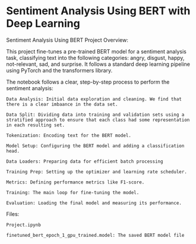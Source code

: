# Sentiment Analysis Using BERT with Deep Learning


Sentiment Analysis Using BERT Project Overview:

This project fine-tunes a pre-trained BERT model for a sentiment analysis task, classifying text into the following categories: 
angry, disgust, happy, not-relevant, sad, and surprise. 
It follows a standard deep learning pipeline using PyTorch and the transformers library.

The notebook follows a clear, step-by-step process to perform the sentiment analysis:

    Data Analysis: Initial data exploration and cleaning. We find that there is a clear imbaance in the data set.

    Data Split: Dividing data into training and validation sets using a stratified approach to ensure that each class had some representation in each resulting set.

    Tokenization: Encoding text for the BERT model.

    Model Setup: Configuring the BERT model and adding a classification head.

    Data Loaders: Preparing data for efficient batch processing

    Training Prep: Setting up the optimizer and learning rate scheduler.

    Metrics: Defining performance metrics like F1-score.

    Training: The main loop for fine-tuning the model.

    Evaluation: Loading the final model and measuring its performance.

Files:

    Project.ipynb
    
    finetuned_bert_epoch_1_gpu_trained.model: The saved BERT model file
